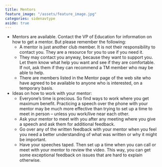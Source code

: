 ```yaml
---
title: Mentors
feature_image: "/assets/feature_image.jpg"
categories: sidenavtype
aside: true
---
```


* Mentors are available. Contact the VP of Education for information on how to get a mentor. But please remember the following:
    * A mentor is just another club member. It is not their responsibility to contact you. They are a resource for you to use if you need it.
    * They may contact you anyway, because they want to support you. Let them know what help you want and see if they are comfortable. If not, ask them if they can recommend a TM member who may be able to help.
    * There are members listed in the Mentor page of the web site who have agreed to be available to anyone who is interested, on a temporary basis.
* Ideas on how to work with your mentor:
    * Everyone’s time is precious.  So find ways to work where you get maximum benefit.  Practicing a speech over the phone with your mentor may be much more effective than trying to set up a time to meet in person – unless you work/live near each other.
    * Ask your mentor to meet with you after any meeting where you give a speech and ask them for additional feedback.
    * Go over any of the written feedback with your mentor when you feel you need a better understanding of what was written or why it might be important.
    * Have your speeches taped.  Then set up a time when you can call or meet with your mentor to review the video.  This way, you can get some exceptional feedback on issues that are hard to explain otherwise.

